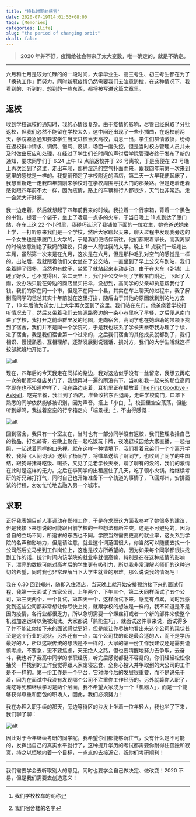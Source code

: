 ```yaml
---
title: "换轨时期的感官"
date: 2020-07-19T14:01:53+08:00
tags: [Memories]
categories: [Life]
slug: "the period of changing orbit"
draft: false
---
```


> **2020 年并不好，疫情给社会带来了太大变数，唯一确定的，就是不确定。**

---

六月和七月是较为忙碌的的一段时间，大学毕业生、高三考生、初三考生都在为了「换轨工作」而努力，同时新冠疫情仍然需要我们去注意防控，在这种情况下，我看到的、听到的、想到的一些东西，都将被写进这篇文章里。

## 返校

收到学校返校的通知时，我的心情很复杂。由于疫情的影响，尽管已经采取了分批返校，但我们必然不能留在学校太久，这中间还出现了一些小插曲，在返校前两天，学院紧急通知要求学生当天进校当天离校，消息一出，学生们群情激愤，纷纷在返校群中请求、调侃、谩骂、反讽，场面一度失控，但是当时校方管理人员并未及时做出反应和处理，在经过了学生们长时间的声讨后学院管理者终于发布了新的通知，要求同学们于 6.24 上午 12 点前返校并于 26 号离校，于是我便在 23 号晚上再次回到了这里，走出车厢，那种湿热的空气扑面而来，跟我四年前第一次来到这里的感觉是一样的。我提前预定了学校附近的酒店，第二天一大早我便起床了，我想重新走一走我四年前刚来学校时在学校周围寻找大门的那条路。但是走着走着感觉跟四年前不太一样，因为疫情，路上的车辆和行人都很少，天气也非常热，走一会就大汗淋漓。

我一边走着，然后就想起了四年前我来的时候。我拉着一个行李箱，背着一个黑色的书包，提着一个袋子，坐上了凌晨一点多的火车，于当日晚上 11 点到达了厦门站，在车上这 22 个小时里，我碰巧认识了我铺位下面的一位女生，她爸爸送她来上学，一打听原来我们是一个学校，然后大家聊起天来，聊天过程中发现我旁边的一个女生也是来厦门上大学的，于是我们便结伴前往，他们都跟着家长，而我离家的时候故意谢绝了我妈的建议，只身一人前往我的大学。晚上 11 点我们一起走出车厢，虽然第一次来是在九月，这次是在六月，但是那种毛孔对空气的感觉是一样的。出站后，我就跟着他们父女坐在了公交站，一直坐到了早上公交车到站，我们坐着聊了很多，当然也有蚊子，坐累了就站起来走动走动，由于在火车（卧铺）上睡了好久，也不觉得困，第二天早上，我们坐公交坐到了学校东门附近，下起了大雨，没办法只能在旁边的商店里买把伞，没想到，高同学的父亲却执意帮我付了钱，我们的家在同一个市，但是不在同一个县，其实在车上聊天的过程中，我了解到高同学的爸爸其实十年前就在这里打拼，随后由于其他的原因就到别的地方去了，10 年后他为送女儿上大学再次回到了这里。我们站在东门，他爸绕着学校打听情况去了，然后又带着我们去集源路旁边的一条小巷里吃了早餐，之后便从南门进了学校，我打开之前班群里发的地图，走向宿舍，高同学也在她班助的带领下找到了宿舍，我们并不是同一个学院的，于是我也联系了学长天泰带我办理了手续，进了宿舍，我是我们宿舍第一个过来的，之后我们宿舍的其他成员就都到了，我们相识、慢慢熟悉、互相理解，逐渐发展到说骚话、损对方，我们的大学生活就这样按部就班地开始了。

![alt](https://dawnblog-1300625500.cos.ap-guangzhou.myqcloud.com/images/20200719170342.png "我一次到厦门时发的动态")

现在，四年后的今天我走在同样的路边，我对这边似乎没有一丝留恋，我想去再吃一次的那家早餐店关门了，我想再淋一遍的雨没有下，当初和我一起来的那位高同学现在也不知道咋样了，我在路边走着，耳机里正在播放着 [The First Goodbye - Askjell](https://open.spotify.com/track/27iuXGU1GaQfX3Qb2tshNN)，吃完早餐，我回到了酒店，准备收拾东西退房，走进学校南门，口罩下熟悉的同学依然能够被识别，因为声音。搭上「小白」[^1]，校园里空空荡荡，但能听到蝉鸣，我拉着空空的行李箱走向「端景楼」[^2]，不由得感慨：

![alt](https://dawnblog-1300625500.cos.ap-guangzhou.myqcloud.com/images/20200719172552.png "爬上六楼时发的微博")

回到宿舍，我只有一个室友在，当时也有一部分同学没有返校，我们整理收拾自己的物品，打包邮寄，在晚上聚在一起吃饭玩卡牌，夜晚逛校园给大家直播，一起拍照，一起说着同样的口头禅。就在这样一种情境下，我们看着兄弟们一个个离开学校，我将《人间词话》送给了杨同学，将徽章送给了翁同学，也收到了同学的中国结，跟狗哥猪哥吃饭、喝茶，又见了见老学长天泰，聊了聊有的没的，我们的激情在此时是这样的无力。之后在李同学的出租屋住了几天，吃了顿小火锅，给继续考研的好兄弟打打气，同时自己也开始准备下一个轨道的事情了，飞回郑州，安排面试的行程，匆匆忙忙地去融入另一个城市。

[^1]: 我们学校校车的昵称
[^2]: 我们宿舍楼的名字



## 求职

正好我表姐目前人事调动在郑州工作，于是在求职这方面我参考了她很多的建议，但是我接下来想说的可能跟目前学校的一些想法有所冲突，这是不可避免的，因为各自的立场不同，所追求的东西也不同。学院当然需要更高的就业率，这关系到学院的名声和影响力，但是请注意，就业这个词范围很大，你当然可以随便去找一个公司然后立马坐到工作岗位上，这也是校方所希望的，因为如果每个同学都很快找到工作的话，统计时间内该学院的就业率就很高嘛，特别是在在这种疫情的影响下，漂亮的数据可能对高考后的学生更有吸引力，所以我非常理解老师们的这种迫切的希望，同时我也非常理解当下大学生就业的艰难。那么说说我的情况吧！

我在 6.30 回到郑州，随即入住酒店，当天晚上就开始安排预约接下来的面试行程，我第一天面试了五家公司，上午两个，下午三个，第二天同样面试了五个公司，第三天两个，一个复试，第四天一个，这样面试下来，感觉有点累，同时我感觉到这些公司都非常想让你尽快上岗，就跟学校的想法是一样的，我不知道是不是因为疫情，各行业都很乏力，所以急切需要一个螺丝钉或者一个新的部件来使整个机器加速运转以免被淘汰。大家都说「熟能生巧」，就面试这件事来说，面试得多了并不能让你接下来的面试感觉更好，但是能让你尽快地看出来这个公司的现状甚至是这个行业的现状。另外还有一点，每个公司找的都是最合适的人，而不是学历最好的人，所以这跟传统的想法是不一样的，大家的第一份工作我建议还是需要谨慎考虑，不要急，更不要焦虑，天无绝人之路，但也要清醒地努力去争取，去奋斗，我也听了我高中同学的求职经历，听完后感觉都挺不容易的，你们轻轻松松像抽奖一样找到的工作我觉得跟人家废寝忘食、全身心投入并争取到的大公司的工作是不一样的。第一份工作是一个平台，它对你今后的发展很重要，而不是说先干着，因为在面试中我没有发现哪个公司不注重你工作经历的。另外就算你入职了，混吃等死和继续学习是两个层面，我不希望大家成为一个「机器人」，而是一个能够获得尊重和面包的职场人，因此，我们必须努力！

我在办理入职手续的那天，旁边等待区的沙发上坐着一位年轻人，我也坐了下来，我们聊了聊：

![alt](https://dawnblog-1300625500.cos.ap-guangzhou.myqcloud.com/images/20200719182039.png "办入职手续的那天")

因此对于今年继续考研的同学呢，我希望你们都能够沉住气，没有什么是不可能的，发挥出自己的真实水平就行了，这种提升学历的考试都需要你耐得住孤独和寂寞，持之以恒地向着一个目标，一点点的去接近它，祝你们考研顺利！

---

我们需要学会去听取别人的意见，同时也要学会自己做决定、做改变！2020 不易，但是我们需要去创造意义！